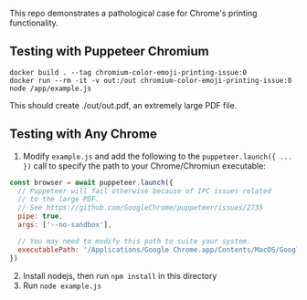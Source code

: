 This repo demonstrates a pathological case for Chrome's printing functionality.

## Testing with Puppeteer Chromium

```
docker build . --tag chromium-color-emoji-printing-issue:0
docker run --rm -it -v out:/out chromium-color-emoji-printing-issue:0 node /app/example.js
```

This should create ./out/out.pdf, an extremely large PDF file.

## Testing with Any Chrome

1. Modify `example.js` and add the following to the `puppeteer.launch({ ... })` call to specify the path to your Chrome/Chromiun executable:

```javascript
const browser = await puppeteer.launch({
  // Puppeteer will fail otherwise because of IPC issues related
  // to the large PDF.
  // See https://github.com/GoogleChrome/puppeteer/issues/2735
  pipe: true,
  args: ['--no-sandbox'],

  // You may need to modify this path to suite your system.
  executablePath: '/Applications/Google Chrome.app/Contents/MacOS/Google Chrome',
})
```

2. Install nodejs, then run `npm install` in this directory
3. Run `node example.js`
